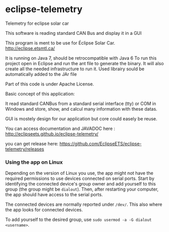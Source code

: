 eclipse-telemetry
=================

Telemetry for eclipse solar car

This software is reading standard CAN Bus and display it in a GUI

This program is ment to be use for Éclipse Solar Car. http://eclipse.etsmtl.ca/

It is running on Java 7, should be retrocompatible with Java 6
To run this project open in Eclipse and run the ant file to generate the binary. It will also create all the needed infrastructure to run it. Used librairy sould be automatically added to the JAr file

Part of this code is under Apache License.

Basic concept of this application:

It read standard CANBus from a standard serial interface (tty) or COM in Windows and store, show, and calcul many information with these datas.

GUI is mostely design for our application but core could easely be reuse.


You can access documentation and JAVADOC here : http://eclipseets.github.io/eclipse-telemetry/

you can get release here: https://github.com/EclipseETS/eclipse-telemetry/releases

### Using the app on Linux
Depending on the version of Linux you use, the app might not have the required permissions to use devices connected on serial ports. Start by identifying the connected device's group owner and add yourself to this group (the group might be `dialout`). Then, after restarting your computer, the app should have access to the serial ports.

The connected devices are normally reported under `/dev/`. This also where the app looks for connected devices.

To add yourself to the desired group, use `sudo usermod -a -G dialout <username>`.
